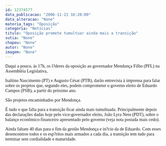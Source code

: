```yaml
---
id: 12374577
data_publicacao: "2006-11-21 16:20:00"
data_alteracao: "None"
materia_tags: "Oposição"
categoria: "Notícias"
titulo: "Oposição promete tumultuar ainda mais a transição"
sutia: "None"
chapeu: "None"
autor: "None"
imagem: "None"
---
```

<p><P><FONT face=Verdana>Daqui a pouco, às 17h, os l?deres da oposição ao governador Mendonça Filho (PFL) na Assembléia Legislativa,</p>
<p> Isaltino Nascimento (PT) e Augusto César (PTB), darão entrevista à imprensa para falar sobre os projetos que, segundo eles, podem comprometer o governo eleito de Eduardo Campos (PSB), a partir do próximo ano.</FONT></P></p>
<p><P><FONT face=Verdana>São projetos encaminhados por Mendonça.</FONT></P></p>
<p><P><FONT face=Verdana>É tudo o que falta para a transição ficar ainda mais tumultuada. Principalmente depois das declarações dadas hoje pelo vice-governador eleito, João Lyra Neto (PDT), sobre o balanço econômico-financeiro apresentado pelo governo (veja nota postada mais cedo).</FONT></P></p>
<p><P><FONT face=Verdana>Ainda faltam 40 dias para o fim da gestão Mendonça e in?cio da de Eduardo. Com esses desencontros todos e os esp?ritos mais armados a cada dia, a transição tem tudo para terminar sem cordialidade e maturidade.</FONT></P> </p>
